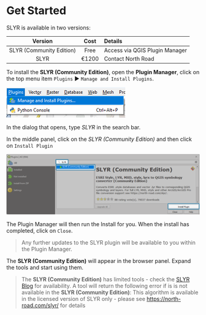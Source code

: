 # Get Started
SLYR is available in two versions:
  
Version | Cost | Details
:-------: | :-----: |:------ 
SLYR (Community Edition) | Free | Access via QGIS Plugin Manager 
SLYR  | €1200 | Contact North Road 

<!--I want to remove the shading in the second row-->

To install the **SLYR (Community Edition)**, open the **Plugin Manager**, click on the top menu item `Plugins` ▶️ `Manage and Install Plugins`.

![Open Plugin Manager](../images/Plugin_mngr_open.png)

In the dialog that opens, type *SLYR* in the search bar. 

In the middle panel, click on the *SLYR (Community Edition)*  and then click on `Install Plugin`

![SLYR Community Edition](../images/comm_ed_blue.png)

The Plugin Manager will then run the Install for you. When the install has completed, click on `Close`.

>Any further updates to the SLYR plugin will be available to you within the Plugin Manager. 

The **SLYR (Community Edition)** will appear in the browser panel. Expand the tools and start using them.
>The **SLYR (Community Edition)** has limited tools - check the [SLYR Blog](https://north-road.com/slyr/) for availability.
>A tool will return the following error if is is not available in the **SLYR (Community Edition)**:
  >This algorithm is available in the licensed version of SLYR only - please see https://north-road.com/slyr/ for details
